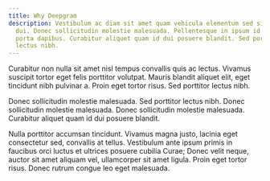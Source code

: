```yaml
---
title: Why Deepgram
description: Vestibulum ac diam sit amet quam vehicula elementum sed sit amet
  dui. Donec sollicitudin molestie malesuada. Pellentesque in ipsum id orci
  porta dapibus. Curabitur aliquet quam id dui posuere blandit. Sed porttitor
  lectus nibh.
---
```


Curabitur non nulla sit amet nisl tempus convallis quis ac lectus. Vivamus suscipit tortor eget felis porttitor volutpat. Mauris blandit aliquet elit, eget tincidunt nibh pulvinar a. Proin eget tortor risus. Sed porttitor lectus nibh.

Donec sollicitudin molestie malesuada. Sed porttitor lectus nibh. Donec sollicitudin molestie malesuada. Donec sollicitudin molestie malesuada. Curabitur aliquet quam id dui posuere blandit.

Nulla porttitor accumsan tincidunt. Vivamus magna justo, lacinia eget consectetur sed, convallis at tellus. Vestibulum ante ipsum primis in faucibus orci luctus et ultrices posuere cubilia Curae; Donec velit neque, auctor sit amet aliquam vel, ullamcorper sit amet ligula. Proin eget tortor risus. Donec rutrum congue leo eget malesuada.
